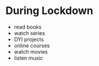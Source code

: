 # During Lockdown
* read books
* watch series 
* DYI projects
* online courses
* watch movies
* listen music
